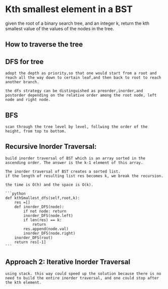 # Kth smallest element in a BST

given the root of a binary search tree, and an integer k, return the kth smallest value of the values of the nodes in the tree.

## How to traverse the tree

## DFS for tree

    adopt the depth as priority,so that one would start from a root and reach all the way down to certain leaf,and then back to root to reach another branch.

    the dfs strategy can be distinguished as preorder,inorder,and postorder depending on the relative order among the root node, left node and right node.

## BFS

    scan through the tree level by level, follwing the order of the height, from top to bottom.

## Recursive Inorder Traversal:

    build inorder traversal of BST which is an array sorted in the ascending order. The answer is the k-1 element of this array.

    The inorder traversal of BST creates a sorted list.
    if the length of resulting list res becomes k, we break the recursion.

    the time is O(h) and the space is O(k).

    ```python
    def kthSmallest_dfs(self,root,k):
        res =[]
        def inorder_DFS(node):
            if not node: return
            inorder_DFS(node.left)
            if len(res) == k:
                return
            res.append(node.val)
            inorder_DFS(node.right)
        inorder_DFS(root)
        return res[-1]
    ```

## Approach 2: Iterative Inorder Traversal

    using stack. this way could speed up the solution because there is no need to build the entire inorder traversal, and one could stop after the kth element.

    
